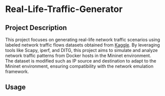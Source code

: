 # Real-Life-Traffic-Generator

## Project Description
This project focuses on generating real-life network traffic scenarios using labeled network traffic flows datasets obtained from [Kaggle](https://www.kaggle.com/datasets/jsrojas/labeled-network-traffic-flows-114-applications/data). <be>
By leveraging tools like Scapy, iperf, and DITG, this project aims to simulate and analyze network traffic patterns from Docker hosts in the Mininet environment. <br>
The dataset is modified such as IP source and destination to adapt to the Mininet environment, ensuring compatibility with the network emulation framework.

## Usage

